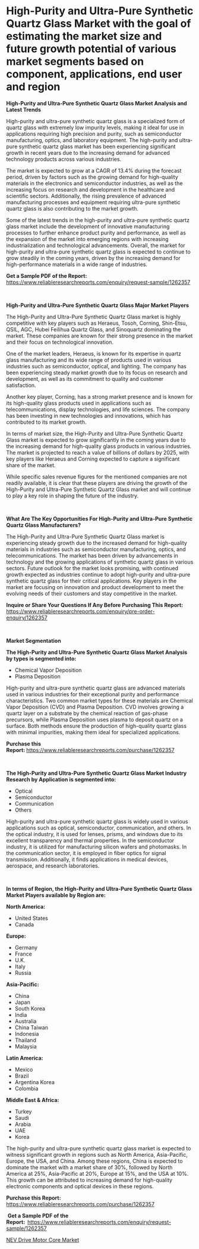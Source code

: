 <p><h1>High-Purity and Ultra-Pure Synthetic Quartz Glass Market with the goal of estimating the market size and future growth potential of various market segments based on component, applications, end user and region</h1></p><p><strong>High-Purity and Ultra-Pure Synthetic Quartz Glass Market Analysis and Latest Trends</strong></p>
<p><p>High-purity and ultra-pure synthetic quartz glass is a specialized form of quartz glass with extremely low impurity levels, making it ideal for use in applications requiring high precision and purity, such as semiconductor manufacturing, optics, and laboratory equipment. The high-purity and ultra-pure synthetic quartz glass market has been experiencing significant growth in recent years due to the increasing demand for advanced technology products across various industries.</p><p>The market is expected to grow at a CAGR of 13.4% during the forecast period, driven by factors such as the growing demand for high-quality materials in the electronics and semiconductor industries, as well as the increasing focus on research and development in the healthcare and scientific sectors. Additionally, the rising prevalence of advanced manufacturing processes and equipment requiring ultra-pure synthetic quartz glass is also contributing to the market growth.</p><p>Some of the latest trends in the high-purity and ultra-pure synthetic quartz glass market include the development of innovative manufacturing processes to further enhance product purity and performance, as well as the expansion of the market into emerging regions with increasing industrialization and technological advancements. Overall, the market for high-purity and ultra-pure synthetic quartz glass is expected to continue to grow steadily in the coming years, driven by the increasing demand for high-performance materials in a wide range of industries.</p></p>
<p><strong>Get a Sample PDF of the Report:&nbsp;</strong> <a href="https://www.reliableresearchreports.com/enquiry/request-sample/1262357">https://www.reliableresearchreports.com/enquiry/request-sample/1262357</a></p>
<p>&nbsp;</p>
<p><strong>High-Purity and Ultra-Pure Synthetic Quartz Glass Major Market Players</strong></p>
<p><p>The High-Purity and Ultra-Pure Synthetic Quartz Glass market is highly competitive with key players such as Heraeus, Tosoh, Corning, Shin-Etsu, QSIL, AGC, Hubei Feilihua Quartz Glass, and Sinoquartz dominating the market. These companies are known for their strong presence in the market and their focus on technological innovation.</p><p>One of the market leaders, Heraeus, is known for its expertise in quartz glass manufacturing and its wide range of products used in various industries such as semiconductor, optical, and lighting. The company has been experiencing steady market growth due to its focus on research and development, as well as its commitment to quality and customer satisfaction.</p><p>Another key player, Corning, has a strong market presence and is known for its high-quality glass products used in applications such as telecommunications, display technologies, and life sciences. The company has been investing in new technologies and innovations, which has contributed to its market growth.</p><p>In terms of market size, the High-Purity and Ultra-Pure Synthetic Quartz Glass market is expected to grow significantly in the coming years due to the increasing demand for high-quality glass products in various industries. The market is projected to reach a value of billions of dollars by 2025, with key players like Heraeus and Corning expected to capture a significant share of the market.</p><p>While specific sales revenue figures for the mentioned companies are not readily available, it is clear that these players are driving the growth of the High-Purity and Ultra-Pure Synthetic Quartz Glass market and will continue to play a key role in shaping the future of the industry.</p></p>
<p>&nbsp;</p>
<p><strong>What Are The Key Opportunities For High-Purity and Ultra-Pure Synthetic Quartz Glass Manufacturers?</strong></p>
<p><p>The High-Purity and Ultra-Pure Synthetic Quartz Glass market is experiencing steady growth due to the increased demand for high-quality materials in industries such as semiconductor manufacturing, optics, and telecommunications. The market has been driven by advancements in technology and the growing applications of synthetic quartz glass in various sectors. Future outlook for the market looks promising, with continued growth expected as industries continue to adopt high-purity and ultra-pure synthetic quartz glass for their critical applications. Key players in the market are focusing on innovation and product development to meet the evolving needs of their customers and stay competitive in the market.</p></p>
<p><strong>Inquire or Share Your Questions If Any Before Purchasing This Report:</strong> <a href="https://www.reliableresearchreports.com/enquiry/pre-order-enquiry/1262357">https://www.reliableresearchreports.com/enquiry/pre-order-enquiry/1262357</a></p>
<p>&nbsp;</p>
<p><strong>Market Segmentation</strong></p>
<p><strong>The High-Purity and Ultra-Pure Synthetic Quartz Glass Market Analysis by types is segmented into:</strong></p>
<p><ul><li>Chemical Vapor Deposition</li><li>Plasma Deposition</li></ul></p>
<p><p>High-purity and ultra-pure synthetic quartz glass are advanced materials used in various industries for their exceptional purity and performance characteristics. Two common market types for these materials are Chemical Vapor Deposition (CVD) and Plasma Deposition. CVD involves growing a quartz layer on a substrate by the chemical reaction of gas-phase precursors, while Plasma Deposition uses plasma to deposit quartz on a surface. Both methods ensure the production of high-quality quartz glass with minimal impurities, making them ideal for specialized applications.</p></p>
<p><strong>Purchase this Report:&nbsp;</strong><a href="https://www.reliableresearchreports.com/purchase/1262357">https://www.reliableresearchreports.com/purchase/1262357</a></p>
<p>&nbsp;</p>
<p><strong>The High-Purity and Ultra-Pure Synthetic Quartz Glass Market Industry Research by Application is segmented into:</strong></p>
<p><ul><li>Optical</li><li>Semiconductor</li><li>Communication</li><li>Others</li></ul></p>
<p><p>High-purity and ultra-pure synthetic quartz glass is widely used in various applications such as optical, semiconductor, communication, and others. In the optical industry, it is used for lenses, prisms, and windows due to its excellent transparency and thermal properties. In the semiconductor industry, it is utilized for manufacturing silicon wafers and photomasks. In the communication sector, it is employed in fiber optics for signal transmission. Additionally, it finds applications in medical devices, aerospace, and research laboratories.</p></p>
<p>&nbsp;</p>
<p><strong>In terms of Region, the High-Purity and Ultra-Pure Synthetic Quartz Glass Market Players available by Region are:</strong></p>
<p>
    <p> <strong> North America: </strong>
        <ul>
            <li>United States</li>
            <li>Canada</li>
        </ul>
        </p> 
    <p> <strong> Europe: </strong>
        <ul>
            <li>Germany</li>
            <li>France</li>
            <li>U.K.</li>
            <li>Italy</li>
            <li>Russia</li>
        </ul>
        </p> 
    <p> <strong> Asia-Pacific: </strong>
        <ul>
            <li>China</li>
            <li>Japan</li>
            <li>South Korea</li>
            <li>India</li>
            <li>Australia</li>
            <li>China Taiwan</li>
            <li>Indonesia</li>
            <li>Thailand</li>
            <li>Malaysia</li>
        </ul>
        </p> 
    <p> <strong> Latin America: </strong>
        <ul>
            <li>Mexico</li>
            <li>Brazil</li>
            <li>Argentina Korea</li>
            <li>Colombia</li>
        </ul>
        </p> 
    <p> <strong> Middle East & Africa: </strong>
        <ul>
            <li>Turkey</li>
            <li>Saudi</li>
            <li>Arabia</li>
            <li>UAE</li>
            <li>Korea</li>
        </ul>
    </p>
    </p>
<p><p>The high-purity and ultra-pure synthetic quartz glass market is expected to witness significant growth in regions such as North America, Asia-Pacific, Europe, the USA, and China. Among these regions, China is expected to dominate the market with a market share of 30%, followed by North America at 25%, Asia-Pacific at 20%, Europe at 15%, and the USA at 10%. This growth can be attributed to increasing demand for high-quality electronic components and optical devices in these regions.</p></p>
<p><strong>Purchase this Report: </strong><a href="https://www.reliableresearchreports.com/purchase/1262357">https://www.reliableresearchreports.com/purchase/1262357</a></p>
<p>&nbsp;<strong>Get a Sample PDF of the Report:&nbsp;&nbsp;</strong><a href="https://www.reliableresearchreports.com/enquiry/request-sample/1262357">https://www.reliableresearchreports.com/enquiry/request-sample/1262357</a></p>
<p><strong></strong></p>
<p><p><a href="https://meowing-canidae-761.notion.site/NEV-Drive-Motor-Core-Market-Size-Share-Trends-Analysis-Report-By-Material-By-Type-By-End-user--3b1fc4d6cf1e44dc817a8bd735753fda">NEV Drive Motor Core Market</a></p></p>